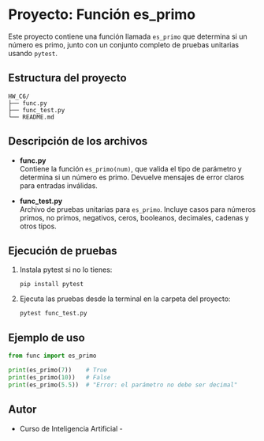 # Proyecto: Función es_primo

Este proyecto contiene una función llamada `es_primo` que determina si un número es primo, junto con un conjunto completo de pruebas unitarias usando `pytest`.

## Estructura del proyecto

```
HW_C6/
├── func.py
├── func_test.py
└── README.md
```

## Descripción de los archivos

- **func.py**  
  Contiene la función `es_primo(num)`, que valida el tipo de parámetro y determina si un número es primo. Devuelve mensajes de error claros para entradas inválidas.

- **func_test.py**  
  Archivo de pruebas unitarias para `es_primo`. Incluye casos para números primos, no primos, negativos, ceros, booleanos, decimales, cadenas y otros tipos.

## Ejecución de pruebas

1. Instala pytest si no lo tienes:
   ```
   pip install pytest
   ```

2. Ejecuta las pruebas desde la terminal en la carpeta del proyecto:
   ```
   pytest func_test.py
   ```

## Ejemplo de uso

```python
from func import es_primo

print(es_primo(7))    # True
print(es_primo(10))   # False
print(es_primo(5.5))  # "Error: el parámetro no debe ser decimal"
```

## Autor

- Curso de Inteligencia Artificial -